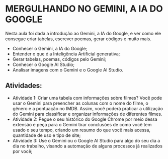 # MERGULHANDO NO GEMINI, A IA DO GOOGLE

Nesta aula foi dada a introdução ao Gemini, a IA do Google, e ver como ele consegue criar tabelas, escrever poemas, gerar códigos e muito mais.

- Conhecer o Gemini, a IA do Google;
- Entender o que é a Inteligência Artificial generativa;
- Gerar tabelas, poemas, códigos pelo Gemini;
- Conhecer o Google AI Studio;
- Analisar imagens com o Gemini e o Google AI Studio.

## Atividades:
- Atividade 1: Criar uma tabela com informações sobre filmes? Você pode usar o Gemini para preencher as colunas com o nome do filme, o gênero e a pontuação no IMDB. Assim, você poderá praticar a utilização do Gemini para classificar e organizar informações de diferentes filmes.
- Atividade 2: Pegue o seu histórico do Google Chrome por meio dessa extensão e peça para o Gemini tirar conclusões de como você tem usado o seu tempo, criando um resumo do que você mais acessa, quantidade de uso e tipo de site;
- Atividade 3: Use o Gemini ou o Google AI Studio para algo do seu dia a dia no trabalho, visando a automação de alguns processos já realizados por você;
